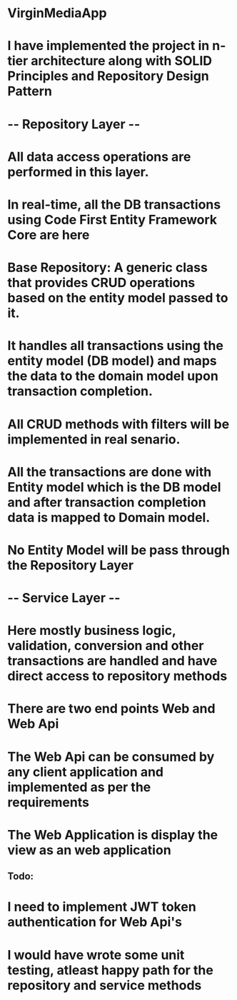 # VirginMediaApp

# I have implemented the project in n-tier architecture along with SOLID Principles and Repository Design Pattern

# -- Repository Layer --
# All data access operations are performed in this layer.
# In real-time, all the DB transactions using Code First Entity Framework Core are here
# Base Repository: A generic class that provides CRUD operations based on the entity model passed to it. 
# It handles all transactions using the entity model (DB model) and maps the data to the domain model upon transaction completion.
# All CRUD methods with filters will be implemented in real senario. 
# All the transactions are done with Entity model which is the DB model and after transaction completion data is mapped to Domain model. 
# No Entity Model will be pass through the Repository Layer 


# -- Service Layer --
# Here mostly business logic, validation, conversion and other transactions are handled and have direct access to repository methods 

# There are two end points Web and Web Api 
# The Web Api can be consumed by any client application and implemented as per the requirements 

# The Web Application is display the view as an web application 

## Todo:
# I need to implement JWT token authentication for Web Api's
# I would have wrote some unit testing, atleast happy path for the repository and service methods 
